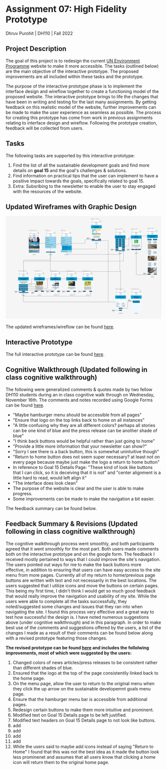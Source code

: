 # Assignment 07: High Fidelity Prototype

Dhruv Purohit | DH110 | Fall 2022

## Project Description
The goal of this project is to redesign the current [UN Environment Programme](https://www.unep.org) website to make it more accessible. The tasks (outlined below) are the main objective of the interactive prototype. The proposed improvements are all included within these tasks and the prototype. 

The purpose of the interactive prototype phase is to implement the interface design and wireflow together to create a functioning model of the proposed website. The interactive prototype brings to life the changes that have been in writing and testing for the last many assignments. By getting feedback on this realistic model of the website, further improvements can be made to make the user experience as seamless as possible. The process for creating this prototype has come from work in previous assignments relating to interface design and wireflow. Following the prototype creation, feedback will be collected from users.

## Tasks
The following tasks are supported by this interactive prototype: 
1. Find the list of all the sustainable development goals and find more details on **goal 15** and the goal's challenges & solutions.
2. Find information on practical tips that the user can implement to have a positive impact towards the goals, specifically related to goal 15.
3. Extra: Subsribing to the newsletter to enable the user to stay engaged with the resources of the website. 

## Updated Wireframes with Graphic Design

<p align="center">
  <img src="flow4.png" alt="Flow"/>
</p>

The updated wireframes/wireflow can be found [here](https://www.figma.com/file/70jzqqbnqGPVP5KZgTsiL1/Updated-Flow?node-id=0%3A1&t=hHNvR5jRHP892VcB-1).

## Interactive Prototype

The full interactive prototype can be found [here](https://www.figma.com/proto/8pJf6XjZfpIPxfYtA0DmpO/High-Fidelity?page-id=0%3A1&node-id=1%3A101&viewport=563%2C644%2C0.25&scaling=min-zoom&starting-point-node-id=1%3A101).

## Cognitive Walkthrough (Updated following in class cognitive walkthrough)

The following were generalized comments & quotes made by two fellow DH110 students during an in class cognitive walk through on Wednesday, November 16th.
The comments and notes recorded using Google Forms can be found [here](https://docs.google.com/document/d/1Kxph_524VaKWZBmiZiLl0LsLY00k5Ua1Gwj5ecwKFnw/edit).

* "Maybe hamburger menu should be accessible from all pages"
* "Ensure that logo on the top links back to home on all instances"
* "A little confusing why they are all different colors? perhaps all stories can be one kind of blue and the press release can be another shade of blue"
* "I think back buttons would be helpful rather than just going to home"
* "Provide a little more information that your newsletter can show?"
* "Sorry I see there is a back button, this is somewhat unintuitive though"
* "Return to home button does not seem super necessary? at least not on every page because maybe just make the logo a return to home button"
* In reference to Goal 15 Details Page: "These kind of look like buttons that I can click, so it is deceiving that it is not" and "center alignment is a little hard to read, would left align it"
* "The interface does look clean"
* The purpose of the website is clear and the user is able to make progress.
* Some improvements can be made to make the navigation a bit easier.

The feedback summary can be found below.

## Feedback Summary & Revisions (Updated following in class cognitive walkthrough)

The cognitive walkthrough process went smoothly, and both participants agreed that it went smoothly for the most part. Both users made comments both on the interactive prototype and on the google form. The feedback I received mostly pertained to ways that I could improve the site's navigation. The users pointed out ways for me to make the back buttons more effective, in addition to ensuring that users can have easy access to the site menu from more pages. Currently all of my return to home/previous page buttons are written with text and not necessarily in the best locations. The users suggested that I utilize icons and move the buttons on certain pages. This being my first time, I didn't think I would get so much good feedback that would really improve the navigation and usability of my site. While the users were able to complete all the tasks successfully, they noted/suggested some changes and issues that they ran into when navigating the site. I found this process very effective and a great way to test how successful the design is. I have noted numerous suggestions above (under cognitive walkthrough) and in this paragraph. In order to make best use of the comments and suggestions offered by the users, a list of the changes I made as a result of their comments can be found below along with a revised prototype featuring those changes. 

**The revised prototype can be found [here](https://www.figma.com/proto/Clu9FojG6FHp8pglP3ZQbl/High-Fidelity-(V2)?page-id=0%3A1&node-id=1%3A101&viewport=599%2C656%2C0.26&scaling=scale-down&starting-point-node-id=1%3A101) and includes the follolwing improvements, most of which were suggested by the users:**

1. Changed colors of news articles/press releases to be consistent rather than different shades of blue.
2. Ensured that the logo at the top of the page consistentily linked back to the home page. 
3. On the menu page, allow the user to return to the original menu when they click the up arrow on the sustainable developemnt goals menu page. 
4. Ensure that the hamburger menu bar is accessible from additional pages. 
5. Redesign certain buttons to make them more intuitive and prominent. 
6. Modified text on Goal 15 Details page to be left justified.
7. Modified text headers on Goal 15 Details page to not look like buttons.
8. add
9. add
10. add
11. add
12. While the users said to maybe add icons instead of saying "Return to Home" I found that this was not the best idea as it made the button look less prominenet and assumes that all users know that clicking a home icon will return them to the original home page. 
